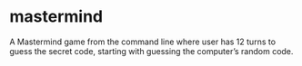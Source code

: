 # mastermind
A Mastermind game from the command line where user has 12 turns to guess the secret code, starting with guessing the computer’s random code.
